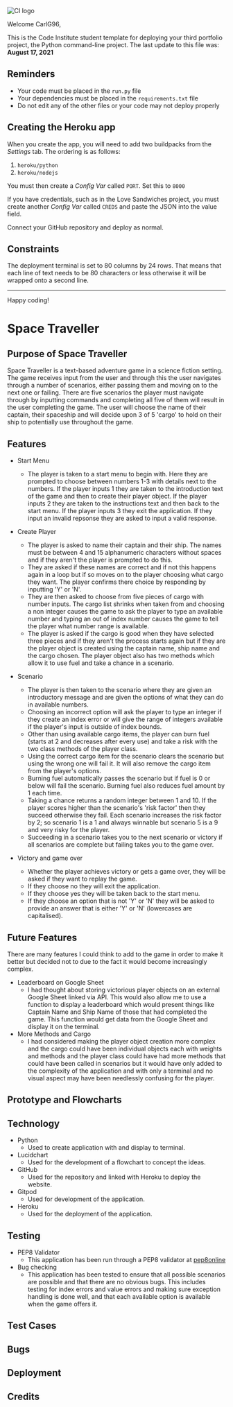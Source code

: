 ![CI logo](https://codeinstitute.s3.amazonaws.com/fullstack/ci_logo_small.png)

Welcome CarlG96,

This is the Code Institute student template for deploying your third portfolio project, the Python command-line project. The last update to this file was: **August 17, 2021**

## Reminders

* Your code must be placed in the `run.py` file
* Your dependencies must be placed in the `requirements.txt` file
* Do not edit any of the other files or your code may not deploy properly

## Creating the Heroku app

When you create the app, you will need to add two buildpacks from the _Settings_ tab. The ordering is as follows:

1. `heroku/python`
2. `heroku/nodejs`

You must then create a _Config Var_ called `PORT`. Set this to `8000`

If you have credentials, such as in the Love Sandwiches project, you must create another _Config Var_ called `CREDS` and paste the JSON into the value field.

Connect your GitHub repository and deploy as normal.

## Constraints

The deployment terminal is set to 80 columns by 24 rows. That means that each line of text needs to be 80 characters or less otherwise it will be wrapped onto a second line.

-----
Happy coding!

# Space Traveller

## Purpose of Space Traveller
Space Traveller is a text-based adventure game in a science fiction setting. The game receives input from the user and through this the user navigates through a number of scenarios, either passing them and moving on to the next one or failing. There are five scenarios the player must navigate through by inputting commands and completing all five of them will result in the user completing the game. The user will choose the name of their captain, their spaceship and will decide upon 3 of 5 'cargo' to hold on their ship to potentially use throughout the game.
## Features
* Start Menu
    * The player is taken to a start menu to begin with. Here they are prompted to choose between numbers 1-3 with details next to the numbers. 
    If the player inputs 1 they are taken to the introduction text of the game and then to create their player object.
    If the player inputs 2 they are taken to the instructions text and then back to the start menu.
    If the player inputs 3 they exit the application.
    If they input an invalid repsonse they are asked to input a valid response.

* Create Player
    * The player is asked to name their captain and their ship. The names must be between 4 and 15 alphanumeric characters without spaces and if they aren't the player is prompted to do this.
    * They are asked if these names are correct and if not this happens again in a loop but if so moves on to the player choosing what cargo they want. The player confirms there choice by responding by inputting 'Y' or 'N'. 
    * They are then asked to choose from five pieces of cargo with number inputs. The cargo list shrinks when taken from and choosing a non integer causes the game to ask the player to type an available number and typing an out of index number causes the game to tell the player what number range is available.
    * The player is asked if the cargo is good when they have selected three pieces and if they aren't the process starts again but if they are the player object is created using the captain name, ship name and the cargo chosen. The player object also has two methods which allow it to use fuel and take a chance in a scenario.

* Scenario 
    * The player is then taken to the scenario where they are given an introductory message and are given the options of what they can do in available numbers. 
    * Choosing an incorrect option will ask the player to type an integer if they create an index error or will give the range of integers available if the player's input is outside of index bounds.
    * Other than using available cargo items, the player can burn fuel (starts at 2 and decreases after every use) and take a risk with the two class methods of the player class.
    * Using the correct cargo item for the scenario clears the scenario but using the wrong one will fail it. It will also remove the cargo item from the player's options.
    * Burning fuel automatically passes the scenario but if fuel is 0 or below will fail the scenario. Burning fuel also reduces fuel amount by 1 each time.
    * Taking a chance returns a random integer between 1 and 10. If the player scores higher than the scenario's 'risk factor' then they succeed otherwise they fail. Each scenario increases the risk factor by 2; so scenario 1 is a 1 and always winnable but scenario 5 is a 9 and very risky for the player.
    * Succeeding in a scenario takes you to the next scenario or victory if all scenarios are complete but failing takes you to the game over.

* Victory and game over
    * Whether the player achieves victory or gets a game over, they will be asked if they want to replay the game. 
    * If they choose no they will exit the application.
    * If they choose yes they will be taken back to the start menu.
    * If they choose an option that is not 'Y' or 'N' they will be asked to provide an answer that is either 'Y' or 'N' (lowercases are capitalised).

## Future Features
There are many features I could think to add to the game in order to make it better but decided not to due to the fact it would become increasingly complex.

* Leaderboard on Google Sheet
    * I had thought about storing victorious player objects on an external Google Sheet linked via API. This would also allow me to use a function to display a leaderboard which would present things like Captain Name and Ship Name of those that had completed the game. This function would get data from the Google Sheet and display it on the terminal.
* More Methods and Cargo
    * I had considered making the player object creation more complex and the cargo could have been individual objects each with weights and methods and the player class could have had more methods that could have been called in scenarios but it would have only added to the complexity of the application and with only a terminal and no visual aspect may have been needlessly confusing for the player.
## Prototype and Flowcharts
## Technology
* Python
    * Used to create application with and display to terminal.
* Lucidchart
    * Used for the development of a flowchart to concept the ideas.
* GitHub 
    * Used for the repository and linked with Heroku to deploy the website.
* Gitpod
    * Used for development of the application.
* Heroku
    * Used for the deployment of the application.
## Testing
* PEP8 Validator
    * This application has been run through a PEP8 validator at [pep8online](http://pep8online.com/)
* Bug checking
    * This application has been tested to ensure that all possible scenarios are possible and that there are no obvious bugs.
    This includes testing for index errors and value errors and making sure exception handling is done well, and that each available
    option is available when the game offers it.
## Test Cases
## Bugs
## Deployment
## Credits